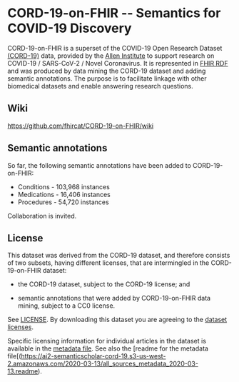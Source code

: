 # CORD-19-on-FHIR -- Semantics for COVID-19 Discovery

CORD-19-on-FHIR is a superset of the 
COVID-19 Open Research Dataset [(CORD-19)](https://pages.semanticscholar.org/coronavirus-research) data, provided by the [Allen Institute](https://alleninstitute.org/) to support research on COVID-19 / SARS-CoV-2 / Novel Coronavirus.  It is represented 
in [FHIR RDF](https://www.hl7.org/fhir/rdf.html)
and was produced by data mining the CORD-19 dataset and adding semantic annotations.  The purpose is to facilitate linkage with other biomedical datasets and enable answering research questions. 

## Wiki
https://github.com/fhircat/CORD-19-on-FHIR/wiki

## Semantic annotations

So far, the following
semantic annotations have been added to CORD-19-on-FHIR:

- Conditions - 103,968 instances 
- Medications - 16,406 instances
- Procedures - 54,720 instances

Collaboration is invited.

## License

This dataset was derived from the CORD-19 dataset, and therefore consists of two subsets, having different licenses, that are intermingled in the CORD-19-on-FHIR dataset:

- the CORD-19 dataset, subject to the CORD-19 license; and

- semantic annotations that were added by CORD-19-on-FHIR data mining, subject to a CC0 license.
 
See [LICENSE](https://github.com/fhircat/CORD-19-on-FHIR/blob/master/LICENSE).  By downloading this dataset you are agreeing to the [dataset licenses](https://github.com/fhircat/CORD-19-on-FHIR/blob/master/LICENSE).

Specific licensing information for individual articles in the dataset is available in the [metadata file](https://ai2-semanticscholar-cord-19.s3-us-west-2.amazonaws.com/2020-03-13/all_sources_metadata_2020-03-13.csv).  See also the [readme for the metadata file[(https://ai2-semanticscholar-cord-19.s3-us-west-2.amazonaws.com/2020-03-13/all_sources_metadata_2020-03-13.readme).

